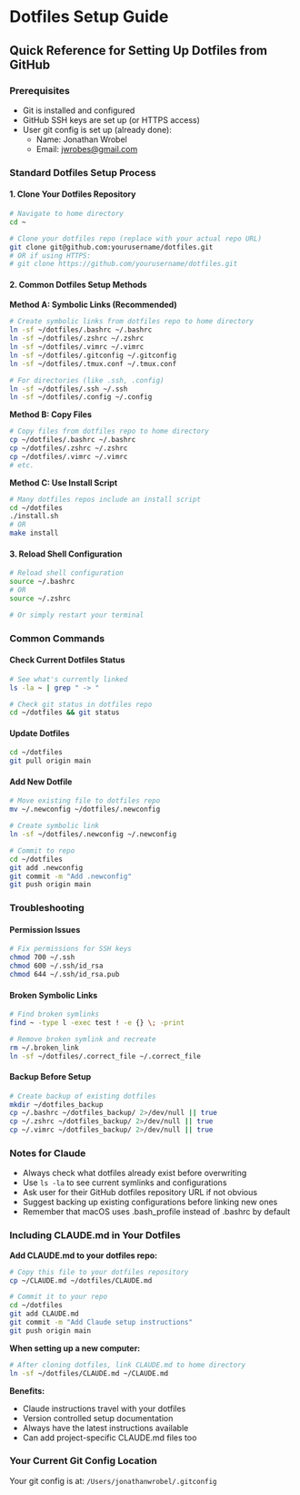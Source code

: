 # Dotfiles Setup Guide

## Quick Reference for Setting Up Dotfiles from GitHub

### Prerequisites
- Git is installed and configured
- GitHub SSH keys are set up (or HTTPS access)
- User git config is set up (already done):
  - Name: Jonathan Wrobel
  - Email: jwrobes@gmail.com

### Standard Dotfiles Setup Process

#### 1. Clone Your Dotfiles Repository
```bash
# Navigate to home directory
cd ~

# Clone your dotfiles repo (replace with your actual repo URL)
git clone git@github.com:yourusername/dotfiles.git
# OR if using HTTPS:
# git clone https://github.com/yourusername/dotfiles.git
```

#### 2. Common Dotfiles Setup Methods

**Method A: Symbolic Links (Recommended)**
```bash
# Create symbolic links from dotfiles repo to home directory
ln -sf ~/dotfiles/.bashrc ~/.bashrc
ln -sf ~/dotfiles/.zshrc ~/.zshrc
ln -sf ~/dotfiles/.vimrc ~/.vimrc
ln -sf ~/dotfiles/.gitconfig ~/.gitconfig
ln -sf ~/dotfiles/.tmux.conf ~/.tmux.conf

# For directories (like .ssh, .config)
ln -sf ~/dotfiles/.ssh ~/.ssh
ln -sf ~/dotfiles/.config ~/.config
```

**Method B: Copy Files**
```bash
# Copy files from dotfiles repo to home directory
cp ~/dotfiles/.bashrc ~/.bashrc
cp ~/dotfiles/.zshrc ~/.zshrc
cp ~/dotfiles/.vimrc ~/.vimrc
# etc.
```

**Method C: Use Install Script**
```bash
# Many dotfiles repos include an install script
cd ~/dotfiles
./install.sh
# OR
make install
```

#### 3. Reload Shell Configuration
```bash
# Reload shell configuration
source ~/.bashrc
# OR
source ~/.zshrc

# Or simply restart your terminal
```

### Common Commands

#### Check Current Dotfiles Status
```bash
# See what's currently linked
ls -la ~ | grep " -> "

# Check git status in dotfiles repo
cd ~/dotfiles && git status
```

#### Update Dotfiles
```bash
cd ~/dotfiles
git pull origin main
```

#### Add New Dotfile
```bash
# Move existing file to dotfiles repo
mv ~/.newconfig ~/dotfiles/.newconfig

# Create symbolic link
ln -sf ~/dotfiles/.newconfig ~/.newconfig

# Commit to repo
cd ~/dotfiles
git add .newconfig
git commit -m "Add .newconfig"
git push origin main
```

### Troubleshooting

#### Permission Issues
```bash
# Fix permissions for SSH keys
chmod 700 ~/.ssh
chmod 600 ~/.ssh/id_rsa
chmod 644 ~/.ssh/id_rsa.pub
```

#### Broken Symbolic Links
```bash
# Find broken symlinks
find ~ -type l -exec test ! -e {} \; -print

# Remove broken symlink and recreate
rm ~/.broken_link
ln -sf ~/dotfiles/.correct_file ~/.correct_file
```

#### Backup Before Setup
```bash
# Create backup of existing dotfiles
mkdir ~/dotfiles_backup
cp ~/.bashrc ~/dotfiles_backup/ 2>/dev/null || true
cp ~/.zshrc ~/dotfiles_backup/ 2>/dev/null || true
cp ~/.vimrc ~/dotfiles_backup/ 2>/dev/null || true
```

### Notes for Claude
- Always check what dotfiles already exist before overwriting
- Use `ls -la` to see current symlinks and configurations
- Ask user for their GitHub dotfiles repository URL if not obvious
- Suggest backing up existing configurations before linking new ones
- Remember that macOS uses .bash_profile instead of .bashrc by default

### Including CLAUDE.md in Your Dotfiles

**Add CLAUDE.md to your dotfiles repo:**
```bash
# Copy this file to your dotfiles repository
cp ~/CLAUDE.md ~/dotfiles/CLAUDE.md

# Commit it to your repo
cd ~/dotfiles
git add CLAUDE.md
git commit -m "Add Claude setup instructions"
git push origin main
```

**When setting up a new computer:**
```bash
# After cloning dotfiles, link CLAUDE.md to home directory
ln -sf ~/dotfiles/CLAUDE.md ~/CLAUDE.md
```

**Benefits:**
- Claude instructions travel with your dotfiles
- Version controlled setup documentation
- Always have the latest instructions available
- Can add project-specific CLAUDE.md files too

### Your Current Git Config Location
Your git config is at: `/Users/jonathanwrobel/.gitconfig`